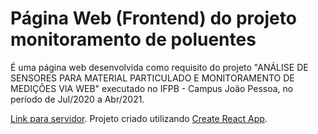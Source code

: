 # Página Web (Frontend) do projeto monitoramento de poluentes

É uma página web desenvolvida como requisito do projeto "ANÁLISE DE SENSORES PARA MATERIAL PARTICULADO E MONITORAMENTO DE MEDIÇÕES VIA WEB" executado no IFPB - Campus João Pessoa, no período de Jul/2020 a Abr/2021.

[Link para servidor](https://github.com/igor-stefan/server-gas/tree/master).
Projeto criado utilizando [Create React App](https://github.com/facebook/create-react-app).
